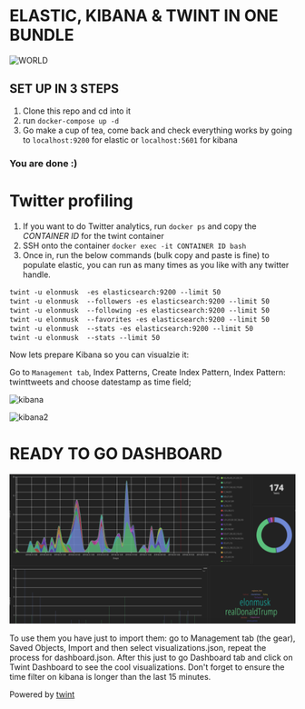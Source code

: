 # ELASTIC, KIBANA & TWINT IN ONE BUNDLE 

![WORLD](https://murchie85.github.io/images/bg.jpg)

## SET UP IN 3 STEPS 
 

1. Clone this repo and cd into it 
2. run `docker-compose up -d`
3. Go make a cup of tea, come back and check everything works by going to `localhost:9200` for elastic or `localhost:5601` for kibana

### You are done :)

  

# Twitter profiling

1. If you want to do Twitter analytics, run `docker ps` and copy the *CONTAINER ID* for the twint container
2. SSH onto the container `docker exec -it CONTAINER ID bash `
3. Once in,  run the below commands (bulk copy and paste is fine) to populate elastic, you can run as many times as you like with any twitter handle.


```
twint -u elonmusk  -es elasticsearch:9200 --limit 50
twint -u elonmusk  --followers -es elasticsearch:9200 --limit 50
twint -u elonmusk  --following -es elasticsearch:9200 --limit 50
twint -u elonmusk  --favorites -es elasticsearch:9200 --limit 50
twint -u elonmusk  --stats -es elasticsearch:9200 --limit 50
twint -u elonmusk  --stats --limit 50
```

Now lets prepare Kibana so you can visualzie it:  
 
Go to `Management tab`, Index Patterns, Create Index Pattern, Index Pattern: twinttweets and choose datestamp as time field; 

![kibana](https://camo.githubusercontent.com/d18625b236a9df353326d70e9ab4a8a95ab918ae/68747470733a2f2f692e696d6775722e636f6d2f6844543941446b2e706e67)
  

![kibana2](https://camo.githubusercontent.com/ac1d897f6ffdb1568855341e9d420f4046101016/68747470733a2f2f692e696d6775722e636f6d2f564b79324a76782e706e67)

# READY TO GO DASHBOARD

![sample](sample.PNG)

To use them you have just to import them: go to Management tab (the gear), Saved Objects, Import and then select visualizations.json, repeat the process for dashboard.json. After this just to go Dashboard tab and click on Twint Dashboard to see the cool visualizations. Don't forget to ensure the time filter on kibana is longer than the last 15 minutes.








Powered by [twint](https://github.com/twintproject/twint)